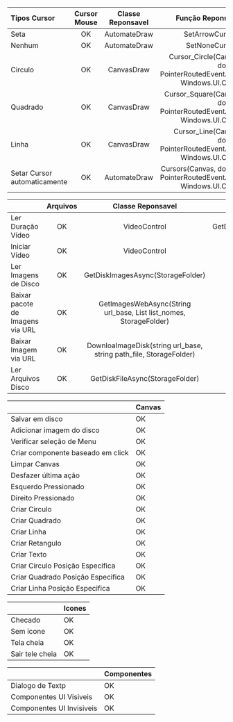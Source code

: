 |  Tipos Cursor | Cursor Mouse | Classe Reponsavel |  Função Reponsavel |
| :---         |     :---:      |   :---:      |          ---: |
| Seta | OK  |  AutomateDraw  |SetArrowCursor()
| Nenhum  | OK  |AutomateDraw  |SetNoneCursor()
| Circulo  | OK  |CanvasDraw  |Cursor_Circle(Canvas, double, PointerRoutedEventArgs, Windows.UI.Color)
| Quadrado  | OK  |CanvasDraw  |Cursor_Square(Canvas, double, PointerRoutedEventArgs, Windows.UI.Color)
| Linha  | OK  |  CanvasDraw  | Cursor_Line(Canvas, double, PointerRoutedEventArgs, Windows.UI.Color)
| Setar Cursor automaticamente  | OK  | AutomateDraw  | Cursors(Canvas, double, PointerRoutedEventArgs, Windows.UI.Color)

|   | Arquivos | Classe Reponsavel |  Função Reponsavel |
| :---         |     :---:      |   :---:      |          ---: |
| Ler Duração Vídeo | OK  |VideoControl|GetDurationVideoAsync(StorageFile)
| Iniciar Vídeo  | OK  |VideoControl|StartVideo(StorageFile, MediaElement)
| Ler Imagens de Disco  | OK  | GetDiskImagesAsync(StorageFolder)
| Baixar pacote de Imagens via URL  | OK  |GetImagesWebAsync(String url_base, List<String> list_nomes, StorageFolder)
| Baixar Imagem via URL  | OK  |DownloaImageDisk(string url_base, string path_file, StorageFolder)
| Ler Arquivos Disco  | OK  |GetDiskFileAsync(StorageFolder)
  
|   | Canvas |
| ------------- | ------------- |
| Salvar em disco | OK  |
| Adicionar imagem do disco | OK  |
| Verificar seleção de Menu  | OK  |
| Criar componente baseado em click  | OK  |
| Limpar Canvas  | OK  |
| Desfazer última ação  | OK  |
| Esquerdo Pressionado | OK  |
| Direito Pressionado  | OK  |
| Criar Circulo  | OK  |
| Criar Quadrado  | OK  |
| Criar Linha  | OK  |
| Criar Retangulo  | OK  |
| Criar Texto  | OK  |
| Criar Circulo Posição Especifica | OK  |
| Criar Quadrado  Posição Especifica| OK  |
| Criar Linha Posição Especifica | OK  |

|   | Icones |
| ------------- | ------------- |
| Checado | OK  |
| Sem icone  | OK  |
| Tela cheia  | OK  |
| Sair tele cheia  | OK  |  

|   | Componentes |
| ------------- | ------------- |
| Dialogo de Textp | OK  |
| Componentes UI Visiveis  | OK  |
| Componentes UI Invisiveis  | OK  |

